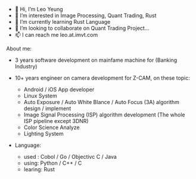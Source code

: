 - 👋 Hi, I’m Leo Yeung
- 👀 I’m interested in Image Processing, Quant Trading, Rust
- 🌱 I’m currently learning Rust Language
- 💞️ I’m looking to collaborate on Quant Trading Project...
- 📫 I can reach me leo.at.imvt.com

About me:
- 3 years software development on mainfame machine for (Banking Industry)
- 10+ years engineer on camera development for Z-CAM, on these topic:
  - Android / iOS App developer
  - Linux System
  - Auto Exposure / Auto White Blance / Auto Focus (3A) algorithm design / implement
  - Image Signal Processing (ISP) algorithm development  (The whole ISP pipeline except 3DNR)
  - Color Science Analyze
  - Lighting System

- Language:
   - used : Cobol / Go / Objectivc C / Java
   - using: Python / C++ / C
   - learing: Rust
